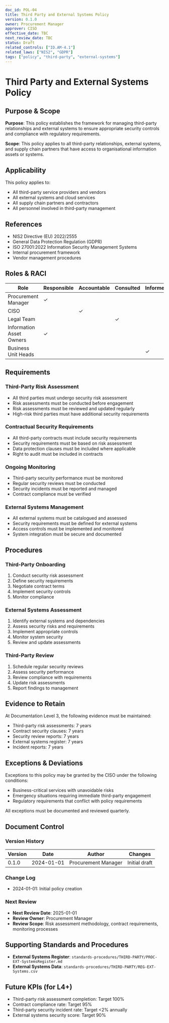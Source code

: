 ```yaml
---
doc_id: POL-04
title: Third Party and External Systems Policy
version: 0.1.0
owner: Procurement Manager
approver: CISO
effective_date: TBC
next_review_date: TBC
status: Draft
related_controls: ["ID.AM-4.1"]
related_laws: ["NIS2", "GDPR"]
tags: ["policy", "third-party", "external-systems"]
---
```


# Third Party and External Systems Policy

## Purpose & Scope

**Purpose**: This policy establishes the framework for managing third-party relationships and external systems to ensure appropriate security controls and compliance with regulatory requirements.

**Scope**: This policy applies to all third-party relationships, external systems, and supply chain partners that have access to organisational information assets or systems.

## Applicability

This policy applies to:
- All third-party service providers and vendors
- All external systems and cloud services
- All supply chain partners and contractors
- All personnel involved in third-party management

## References

- NIS2 Directive (EU) 2022/2555
- General Data Protection Regulation (GDPR)
- ISO 27001:2022 Information Security Management Systems
- Internal procurement framework
- Vendor management procedures

## Roles & RACI

| Role | Responsible | Accountable | Consulted | Informed |
|------|-------------|-------------|-----------|----------|
| Procurement Manager | ✓ | | | |
| CISO | | ✓ | | |
| Legal Team | | | ✓ | |
| Information Asset Owners | ✓ | | | |
| Business Unit Heads | | | | ✓ |

## Requirements

### Third-Party Risk Assessment
- All third parties must undergo security risk assessment
- Risk assessments must be conducted before engagement
- Risk assessments must be reviewed and updated regularly
- High-risk third parties must have additional security requirements

### Contractual Security Requirements
- All third-party contracts must include security requirements
- Security requirements must be based on risk assessment
- Data protection clauses must be included where applicable
- Right to audit must be included in contracts

### Ongoing Monitoring
- Third-party security performance must be monitored
- Regular security reviews must be conducted
- Security incidents must be reported and managed
- Contract compliance must be verified

### External Systems Management
- All external systems must be catalogued and assessed
- Security requirements must be defined for external systems
- Access controls must be implemented and monitored
- System integration must be secure and documented

## Procedures

### Third-Party Onboarding
1. Conduct security risk assessment
2. Define security requirements
3. Negotiate contract terms
4. Implement security controls
5. Monitor compliance

### External Systems Assessment
1. Identify external systems and dependencies
2. Assess security risks and requirements
3. Implement appropriate controls
4. Monitor system security
5. Review and update assessments

### Third-Party Review
1. Schedule regular security reviews
2. Assess security performance
3. Review compliance with requirements
4. Update risk assessments
5. Report findings to management

## Evidence to Retain

At Documentation Level 3, the following evidence must be maintained:
- Third-party risk assessments: 7 years
- Contract security clauses: 7 years
- Security review reports: 7 years
- External systems register: 7 years
- Incident reports: 7 years

## Exceptions & Deviations

Exceptions to this policy may be granted by the CISO under the following conditions:
- Business-critical services with unavoidable risks
- Emergency situations requiring immediate third-party engagement
- Regulatory requirements that conflict with policy requirements

All exceptions must be documented and reviewed quarterly.

## Document Control

### Version History
| Version | Date | Author | Changes |
|---------|------|--------|---------|
| 0.1.0 | 2024-01-01 | Procurement Manager | Initial draft |

### Change Log
- 2024-01-01: Initial policy creation

### Next Review
- **Next Review Date**: 2025-01-01
- **Review Owner**: Procurement Manager
- **Review Scope**: Risk assessment methodology, contract requirements, monitoring processes

## Supporting Standards and Procedures

- **External Systems Register**: `standards-procedures/THIRD-PARTY/PROC-EXT-SystemsRegister.md`
- **External Systems Data**: `standards-procedures/THIRD-PARTY/REG-EXT-Systems.csv`

## Future KPIs (for L4+)
- Third-party risk assessment completion: Target 100%
- Contract compliance rate: Target 95%
- Third-party security incident rate: Target <2% annually
- External systems security score: Target 90%
